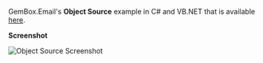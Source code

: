 GemBox.Email's **Object Source** example in C# and VB.NET that is available [here](https://www.gemboxsoftware.com/email/examples/c-sharp-vb-net-mail-merge-object/551).

**Screenshot**

![Object Source Screenshot](https://www.gemboxsoftware.com/Email/Examples/Content/MailMerge/MailMerge.png)